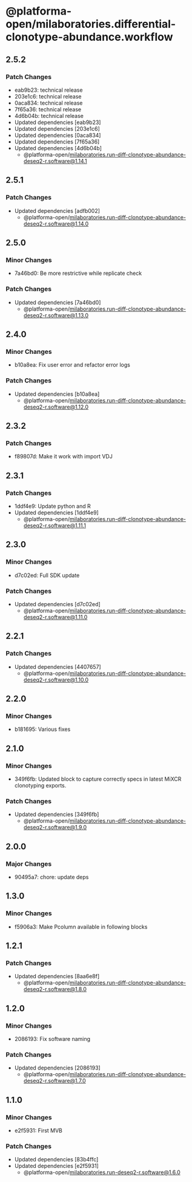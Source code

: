 # @platforma-open/milaboratories.differential-clonotype-abundance.workflow

## 2.5.2

### Patch Changes

- eab9b23: technical release
- 203e1c6: technical release
- 0aca834: technical release
- 7f65a36: technical release
- 4d6b04b: technical release
- Updated dependencies [eab9b23]
- Updated dependencies [203e1c6]
- Updated dependencies [0aca834]
- Updated dependencies [7f65a36]
- Updated dependencies [4d6b04b]
  - @platforma-open/milaboratories.run-diff-clonotype-abundance-deseq2-r.software@1.14.1

## 2.5.1

### Patch Changes

- Updated dependencies [adfb002]
  - @platforma-open/milaboratories.run-diff-clonotype-abundance-deseq2-r.software@1.14.0

## 2.5.0

### Minor Changes

- 7a46bd0: Be more restrictive while replicate check

### Patch Changes

- Updated dependencies [7a46bd0]
  - @platforma-open/milaboratories.run-diff-clonotype-abundance-deseq2-r.software@1.13.0

## 2.4.0

### Minor Changes

- b10a8ea: Fix user error and refactor error logs

### Patch Changes

- Updated dependencies [b10a8ea]
  - @platforma-open/milaboratories.run-diff-clonotype-abundance-deseq2-r.software@1.12.0

## 2.3.2

### Patch Changes

- f89807d: Make it work with import VDJ

## 2.3.1

### Patch Changes

- 1ddf4e9: Update python and R
- Updated dependencies [1ddf4e9]
  - @platforma-open/milaboratories.run-diff-clonotype-abundance-deseq2-r.software@1.11.1

## 2.3.0

### Minor Changes

- d7c02ed: Full SDK update

### Patch Changes

- Updated dependencies [d7c02ed]
  - @platforma-open/milaboratories.run-diff-clonotype-abundance-deseq2-r.software@1.11.0

## 2.2.1

### Patch Changes

- Updated dependencies [4407657]
  - @platforma-open/milaboratories.run-diff-clonotype-abundance-deseq2-r.software@1.10.0

## 2.2.0

### Minor Changes

- b181695: Various fixes

## 2.1.0

### Minor Changes

- 349f6fb: Updated block to capture correctly specs in latest MiXCR clonotyping exports.

### Patch Changes

- Updated dependencies [349f6fb]
  - @platforma-open/milaboratories.run-diff-clonotype-abundance-deseq2-r.software@1.9.0

## 2.0.0

### Major Changes

- 90495a7: chore: update deps

## 1.3.0

### Minor Changes

- f5906a3: Make Pcolumn available in following blocks

## 1.2.1

### Patch Changes

- Updated dependencies [8aa6e8f]
  - @platforma-open/milaboratories.run-diff-clonotype-abundance-deseq2-r.software@1.8.0

## 1.2.0

### Minor Changes

- 2086193: Fix software naming

### Patch Changes

- Updated dependencies [2086193]
  - @platforma-open/milaboratories.run-diff-clonotype-abundance-deseq2-r.software@1.7.0

## 1.1.0

### Minor Changes

- e2f5931: First MVB

### Patch Changes

- Updated dependencies [83b4ffc]
- Updated dependencies [e2f5931]
  - @platforma-open/milaboratories.run-deseq2-r.software@1.6.0
